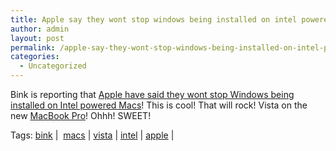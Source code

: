 ```yaml
---
title: Apple say they wont stop windows being installed on intel powered macs
author: admin
layout: post
permalink: /apple-say-they-wont-stop-windows-being-installed-on-intel-powered-macs/
categories:
  - Uncategorized
---
```

Bink is reporting that [Apple have said they wont stop Windows being installed on Intel powered Macs][1]! This is cool! That will rock! Vista on the new [MacBook Pro][2]! Ohhh! SWEET!

Tags: [bink][3] |&nbsp; [macs][4] | [vista][5] | [intel][6] | [apple][7] |

 [1]: http://bink.nu/Article5818.bink
 [2]: http://www.apple.com/macbookpro/
 [3]: http://www.technorati.com/tag/bink
 [4]: http://www.technorati.com/tag/macs
 [5]: http://www.technorati.com/tag/vista
 [6]: http://www.technorati.com/tag/intel
 [7]: http://www.technorati.com/tag/apple